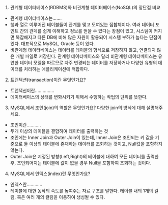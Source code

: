 1. 관계형 데이터베이스(RDBMS)와 비관계형 데이터베이스(NoSQL)의 장단점 비교

- 관계형 데이터베이스는.......
- 행과 열로 이루어진 테이블들이 관계를 맺고 모여있는 집합체이다. 여러 데이터 포인트 간의 관계를 쉽게 이해하고 정보를 얻을 수 있다는 장점이 있고, 시스템이 커지면 복잡해지고 다른 DB에 비해 많은 자원이 활용되어 시스템 부하가 높다는 단점이 있다. 대표적으로 MySQL, Oracle 등이 있다.
- 비관계형 데이터베이스는 데이터를 테이블의 형식으로 저장하지 않고, 연결되지 않은 개별 파일로 저장한다. 관계형 데이터베이스와 달리 비관계형 데이터베이스는 유연한 데이터 모델을 따르므로 자주 변경되는 데이터를 저장하거나 다양한 유형의 데이터를 처리하는 애플리케이션에 적합하다.

2. 트랜잭션(transaction)이란 무엇인가요?

- 트랜잭션이란...............
- 데이터베이스의 상태를 변화시키기 위해서 수행하는 작업의 단위를 뜻한다.

3. MySQL에서 조인(join)의 역할은 무엇인가요? 다양한 join의 방식에 대해 설명해주세요.

- 조인이란...........
- 두개 이상의 테이블을 결합하여 데이터를 출력하는 것
- 조인에는 Inner Join과 Outer Join이 있는데, Inner Join은 조인되는 키 값을 기준으로 둘 이상의 테이블에 존재하는 데이터를 조회하는 것이고, Null값을 포함하지 않는다.
- Outer Join은 지정된 방향(Left,Right)의 테이블에 대하여 모든 데이터를 출력한 후, 조인되어지는 테이블에 값이 없을 경우 Null을 포함하여 조회하는 것이다.

4. MySQL에서 인덱스(index)란 무엇인가요?

- 인덱스란............
- 테이블에 대한 동작의 속도를 높여주는 자료 구조를 말한다. 테이블 내의 1개의 컬럼, 혹은 여러 개의 컬럼을 이용하여 생성될 수 있다. 
